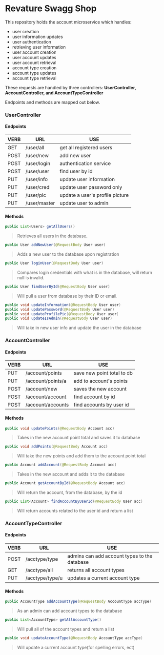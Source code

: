 # Revature Swagg Shop
This repository holds the account microservice which handles:

- user creation
- user information updates
- user authentication
- retrieving user information
- user account creation
- user account updates
- user account retrieval
- account type creation
- account type updates
- account type retrieval

These requests are handled by three controllers: **UserController, AccountController, and AccountTypeController**

Endpoints and methods are mapped out below.

### UserController

#### Endpoints
VERB | URL | USE
--- | --- | ---
GET | /user/all | get all registered users
POST | /user/new | add new user
POST | /user/login | authentication service
POST | /user/user | find user by id
PUT | /user/info | update user information
PUT | /user/cred | update user password only
PUT | /user/pic | update a user's profile picture
PUT | /user/master | update user to admin

#### Methods

```java
public List<Users> getAllUsers()
```

> Retrieves all users in the database.

```java
public User addNewUser(@RequestBody User user)
```

> Adds a new user to the database upon registration

```java
public User loginUser(@RequestBody User user)
```

> Compares login credentials with what is in the database, will return null is invalid.

```java
public User findUserById(@RequestBody User user)
```

> Will pull a user from database by their ID or email.

``` java
public void updateInformation(@RequestBody User user)
public void updatePassword(@RequestBody User user)
public void updateProfilePic(@RequestBody User user)
public void updateIsAdmin(@RequestBody User user)
```

> Will take in new user info and update the user in the database

### AccountController

#### Endpoints
VERB | URL | USE
--- | --- | ---
PUT | /account/points | save new point total to db
PUT | /account/points/a | add to account's points
POST | /account/new | saves the new account
POST | /account/account | find account by id
POST | /account/accounts | find accounts by user id

#### Methods

```java
public void updatePoints(@RequestBody Account acc)
```

> Takes in the new account point total and saves it to database

``` java
public void addPoints(@RequestBody Account acc)
```

> Will take the new points and add them to the account point total

``` java
public Account addAccount(@RequestBody Account acc)
```

> Takes in the new account and adds it to the database

``` java
public Account getAccountById(@RequestBody Account acc)
```

> Will return the account, from the database, by the id

``` java
public List<Account> findAccountByUserId(@RequestBody User acc)
```

> Will return accounts related to the user id and return a list

### AccountTypeController

#### Endpoints

VERB | URL | USE
--- | --- | ---
POST | /acctype/type | admins can add account types to the database
GET | /acctype/all | returns all account types
PUT | /acctype/type/u | updates a current account type


#### Methods

``` java
public AccountType addAccountType(@RequestBody AccountType accType)
```

> As an admin can add account types to the database

``` java
public List<AccountType> getAllAccountType()
```

> Will pull all of the account types and return a list

``` java
public void updateAccountType(@RequestBody AccountType accType)
```

> Will update a current account type(for spelling errors, ect)
